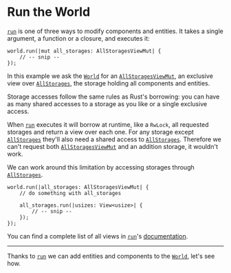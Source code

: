 # Run the World

[`run`](https://docs.rs/shipyard/latest/shipyard/struct.World.html#method.run) is one of three ways to modify components and entities.
It takes a single argument, a function or a closure, and executes it:

```rust, noplaypen
world.run(|mut all_storages: AllStoragesViewMut| {
    // -- snip --
});
```

In this example we ask the [`World`](https://docs.rs/shipyard/latest/shipyard/struct.World.html) for an [`AllStoragesViewMut`](https://docs.rs/shipyard/latest/shipyard/struct.AllStoragesViewMut.html), an exclusive view over [`AllStorages`](https://docs.rs/shipyard/latest/shipyard/struct.AllStorages.html), the storage holding all components and entities.

Storage accesses follow the same rules as Rust's borrowing: you can have as many shared accesses to a storage as you like or a single exclusive access.

When [`run`](https://docs.rs/shipyard/latest/shipyard/struct.World.html#method.run) executes it will borrow at runtime, like a `RwLock`, all requested storages and return a view over each one. For any storage except [`AllStorages`](https://docs.rs/shipyard/latest/shipyard/struct.AllStorages.html) they'll also need a shared access to [`AllStorages`](https://docs.rs/shipyard/latest/shipyard/struct.AllStorages.html). Therefore we can't request both [`AllStoragesViewMut`](https://docs.rs/shipyard/latest/shipyard/struct.AllStoragesViewMut.html) and an addition storage, it wouldn't work.

We can work around this limitation by accessing storages through [`AllStorages`](https://docs.rs/shipyard/latest/shipyard/struct.AllStorages.html).

```rust, noplaypen
world.run(|all_storages: AllStoragesViewMut| {
    // do something with all_storages

    all_storages.run(|usizes: View<usize>| {
        // -- snip --
    });
});
```

You can find a complete list of all views in [`run`](https://docs.rs/shipyard/latest/shipyard/struct.World.html#method.run)'s [documentation](https://docs.rs/shipyard/latest/shipyard/struct.World.html#method.run).

---

Thanks to [`run`](https://docs.rs/shipyard/latest/shipyard/struct.World.html#method.run) we can add entities and components to the [`World`](https://docs.rs/shipyard/latest/shipyard/struct.World.html), let's see how.
